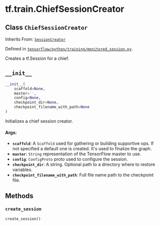 <div itemscope itemtype="http://developers.google.com/ReferenceObject">
<meta itemprop="name" content="tf.train.ChiefSessionCreator" />
<meta itemprop="path" content="Stable" />
<meta itemprop="property" content="__init__"/>
<meta itemprop="property" content="create_session"/>
</div>

# tf.train.ChiefSessionCreator

## Class `ChiefSessionCreator`

Inherits From: [`SessionCreator`](../../tf/train/SessionCreator.md)



Defined in [`tensorflow/python/training/monitored_session.py`](https://www.tensorflow.org/code/tensorflow/python/training/monitored_session.py).

Creates a tf.Session for a chief.

<h2 id="__init__"><code>__init__</code></h2>

``` python
__init__(
    scaffold=None,
    master='',
    config=None,
    checkpoint_dir=None,
    checkpoint_filename_with_path=None
)
```

Initializes a chief session creator.

#### Args:

* <b>`scaffold`</b>: A `Scaffold` used for gathering or building supportive ops. If
    not specified a default one is created. It's used to finalize the graph.
* <b>`master`</b>: `String` representation of the TensorFlow master to use.
* <b>`config`</b>: `ConfigProto` proto used to configure the session.
* <b>`checkpoint_dir`</b>: A string.  Optional path to a directory where to restore
    variables.
* <b>`checkpoint_filename_with_path`</b>: Full file name path to the checkpoint file.



## Methods

<h3 id="create_session"><code>create_session</code></h3>

``` python
create_session()
```





